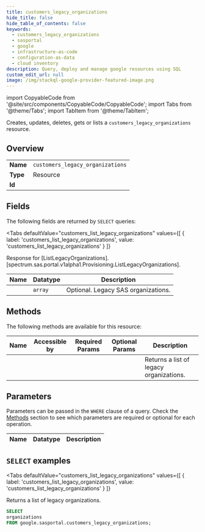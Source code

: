 ```yaml
--- 
title: customers_legacy_organizations
hide_title: false
hide_table_of_contents: false
keywords:
  - customers_legacy_organizations
  - sasportal
  - google
  - infrastructure-as-code
  - configuration-as-data
  - cloud inventory
description: Query, deploy and manage google resources using SQL
custom_edit_url: null
image: /img/stackql-google-provider-featured-image.png
---
```


import CopyableCode from '@site/src/components/CopyableCode/CopyableCode';
import Tabs from '@theme/Tabs';
import TabItem from '@theme/TabItem';

Creates, updates, deletes, gets or lists a <code>customers_legacy_organizations</code> resource.

## Overview
<table><tbody>
<tr><td><b>Name</b></td><td><code>customers_legacy_organizations</code></td></tr>
<tr><td><b>Type</b></td><td>Resource</td></tr>
<tr><td><b>Id</b></td><td><CopyableCode code="google.sasportal.customers_legacy_organizations" /></td></tr>
</tbody></table>

## Fields

The following fields are returned by `SELECT` queries:

<Tabs
    defaultValue="customers_list_legacy_organizations"
    values={[
        { label: 'customers_list_legacy_organizations', value: 'customers_list_legacy_organizations' }
    ]}
>
<TabItem value="customers_list_legacy_organizations">

Response for [ListLegacyOrganizations]. [spectrum.sas.portal.v1alpha1.Provisioning.ListLegacyOrganizations].

<table>
<thead>
    <tr>
    <th>Name</th>
    <th>Datatype</th>
    <th>Description</th>
    </tr>
</thead>
<tbody>
<tr>
    <td><CopyableCode code="organizations" /></td>
    <td><code>array</code></td>
    <td>Optional. Legacy SAS organizations.</td>
</tr>
</tbody>
</table>
</TabItem>
</Tabs>

## Methods

The following methods are available for this resource:

<table>
<thead>
    <tr>
    <th>Name</th>
    <th>Accessible by</th>
    <th>Required Params</th>
    <th>Optional Params</th>
    <th>Description</th>
    </tr>
</thead>
<tbody>
<tr>
    <td><a href="#customers_list_legacy_organizations"><CopyableCode code="customers_list_legacy_organizations" /></a></td>
    <td><CopyableCode code="select" /></td>
    <td></td>
    <td></td>
    <td>Returns a list of legacy organizations.</td>
</tr>
</tbody>
</table>

## Parameters

Parameters can be passed in the `WHERE` clause of a query. Check the [Methods](#methods) section to see which parameters are required or optional for each operation.

<table>
<thead>
    <tr>
    <th>Name</th>
    <th>Datatype</th>
    <th>Description</th>
    </tr>
</thead>
<tbody>
</tbody>
</table>

## `SELECT` examples

<Tabs
    defaultValue="customers_list_legacy_organizations"
    values={[
        { label: 'customers_list_legacy_organizations', value: 'customers_list_legacy_organizations' }
    ]}
>
<TabItem value="customers_list_legacy_organizations">

Returns a list of legacy organizations.

```sql
SELECT
organizations
FROM google.sasportal.customers_legacy_organizations;
```
</TabItem>
</Tabs>
